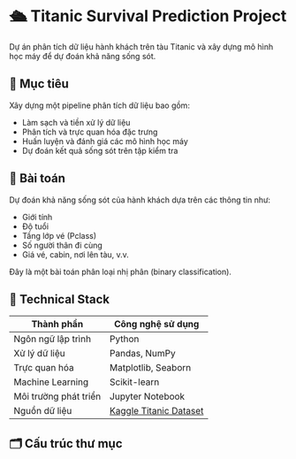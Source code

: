 # 🛳 Titanic Survival Prediction Project

Dự án phân tích dữ liệu hành khách trên tàu Titanic và xây dựng mô hình học máy để dự đoán khả năng sống sót.

## 📌 Mục tiêu

Xây dựng một pipeline phân tích dữ liệu bao gồm:
- Làm sạch và tiền xử lý dữ liệu
- Phân tích và trực quan hóa đặc trưng
- Huấn luyện và đánh giá các mô hình học máy
- Dự đoán kết quả sống sót trên tập kiểm tra

## 🧠 Bài toán

Dự đoán khả năng sống sót của hành khách dựa trên các thông tin như:
- Giới tính
- Độ tuổi
- Tầng lớp vé (Pclass)
- Số người thân đi cùng
- Giá vé, cabin, nơi lên tàu, v.v.

Đây là một bài toán phân loại nhị phân (binary classification).

## 🔧 Technical Stack

| Thành phần | Công nghệ sử dụng |
|-----------|------------------|
| Ngôn ngữ lập trình | Python |
| Xử lý dữ liệu | Pandas, NumPy |
| Trực quan hóa | Matplotlib, Seaborn |
| Machine Learning | Scikit-learn |
| Môi trường phát triển | Jupyter Notebook |
| Nguồn dữ liệu | [Kaggle Titanic Dataset](https://www.kaggle.com/competitions/titanic/data) |

## 🗂 Cấu trúc thư mục

